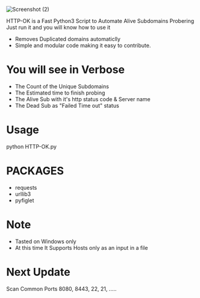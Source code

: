 
![Screenshot (2)](https://user-images.githubusercontent.com/51271019/150514452-c3438b69-18ea-40de-98c3-bcacb94327da.png)





HTTP-OK is a Fast Python3 Script to Automate Alive Subdomains Probering 
Just run it and you will know how to use it 

* Removes Duplicated domains automaticlly
* Simple and modular code making it easy to contribute.

# You will see in Verbose
* The Count of the Unique Subdomains
* The Estimated time to finish probing
* The Alive Sub with it's http status code & Server name
* The Dead Sub as "Failed Time out" status


# Usage
python HTTP-OK.py 

# PACKAGES
* requests
* urllib3
* pyfiglet

# Note 
* Tasted on Windows only 
* At this time It Supports Hosts only as an input in a file 

# Next Update 
Scan Common Ports  8080, 8443, 22, 21, .....
